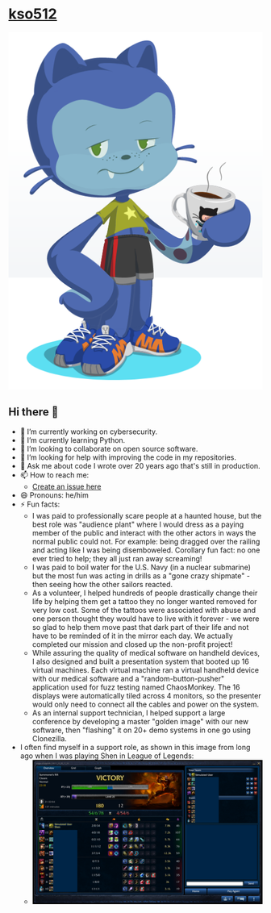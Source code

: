# [kso512](https://github.com/kso512/kso512)

![myoctocat](https://raw.githubusercontent.com/kso512/kso512/main/kso512.myoctocat.png)

## Hi there 👋

- 🔭 I’m currently working on cybersecurity.
- 🌱 I’m currently learning Python.
- 👯 I’m looking to collaborate on open source software.
- 🤔 I’m looking for help with improving the code in my repositories.
- 💬 Ask me about code I wrote over 20 years ago that's still in production.
- 📫 How to reach me: 
  - [Create an issue here](https://github.com/kso512/kso512/issues)
- 😄 Pronouns: he/him
- ⚡ Fun facts:
  - I was paid to professionally scare people at a haunted house, but the best role was "audience plant" where I would dress as a paying member of the public and interact with the other actors in ways the normal public could not.  For example: being dragged over the railing and acting like I was being disemboweled. Corollary fun fact: no one ever tried to help; they all just ran away screaming!
  - I was paid to boil water for the U.S. Navy (in a nuclear submarine) but the most fun was acting in drills as a "gone crazy shipmate" - then seeing how the other sailors reacted.
  - As a volunteer, I helped hundreds of people drastically change their life by helping them get a tattoo they no longer wanted removed for very low cost.  Some of the tattoos were associated with abuse and one person thought they would have to live with it forever - we were so glad to help them move past that dark part of their life and not have to be reminded of it in the mirror each day.  We actually completed our mission and closed up the non-profit project!
  - While assuring the quality of medical software on handheld devices, I also designed and built a presentation system that booted up 16 virtual machines. Each virtual machine ran a virtual handheld device with our medical software and a "random-button-pusher" application used for fuzz testing named ChaosMonkey.  The 16 displays were automatically tiled across 4 monitors, so the presenter would only need to connect all the cables and power on the system.
  - As an internal support technician, I helped support a large conference by developing a master "golden image" with our new software, then "flashing" it on 20+ demo systems in one go using Clonezilla.
- I often find myself in a support role, as shown in this image from long ago when I was playing Shen in League of Legends:
  - ![Shen-34-assists-clean.png](https://raw.githubusercontent.com/kso512/kso512/main/Shen-34-assists-clean.png)
